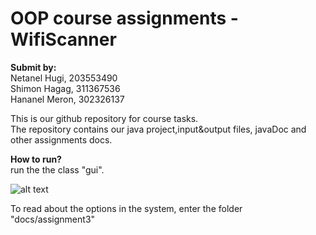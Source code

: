 # OOP course assignments - WifiScanner

**Submit by:**<br />
Netanel Hugi, 203553490 <br />
Shimon Hagag, 311367536<br />
Hananel Meron, 302326137 <br />

This is our github repository for course tasks.<br />
The repository contains our java project,input&output files, javaDoc and other assignments docs.<br />

**How to run?**<br />
run the the class "gui".<br />

![alt text](https://i.imgur.com/9URixxk.png) <br/>

To read about the options in the system, enter the folder "docs/assignment3" <br/>

